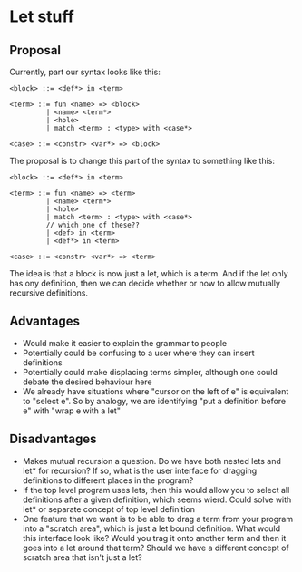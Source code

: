 # Let stuff

## Proposal

Currently, part our syntax looks like this:

```
<block> ::= <def*> in <term>

<term> ::= fun <name> => <block>
         | <name> <term*>
         | <hole>
         | match <term> : <type> with <case*>

<case> ::= <constr> <var*> => <block>
```

The proposal is to change this part of the syntax to something like this:

```
<block> ::= <def*> in <term>

<term> ::= fun <name> => <term>
         | <name> <term*>
         | <hole>
         | match <term> : <type> with <case*>
         // which one of these??
         | <def> in <term>
         | <def*> in <term>

<case> ::= <constr> <var*> => <term>
```

The idea is that a block is now just a let, which is a term. And if the let only has ony definition, then we can decide whether or now to allow mutually recursive definitions.

## Advantages

- Would make it easier to explain the grammar to people
- Potentially could be confusing to a user where they can insert definitions
- Potentially could make displacing terms simpler, although one could debate the desired behaviour here
- We already have situations where "cursor on the left of e" is equivalent to "select e". So by analogy, we are identifying "put a definition before e" with "wrap e with a let"

## Disadvantages

- Makes mutual recursion a question. Do we have both nested lets and let* for recursion? If so, what is the user interface for dragging definitions to different places in the program?
- If the top level program uses lets, then this would allow you to select all definitions after a given definition, which seems wierd. Could solve with let* or separate concept of top level definition
- One feature that we want is to be able to drag a term from your program into a "scratch area", which is just a let bound definition. What would this interface look like? Would you trag it onto another term and then it goes into a let around that term? Should we have a different concept of scratch area that isn't just a let?
